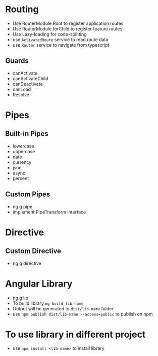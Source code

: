 # Routing

* Use RouterModule.Root to register application routes
* Use RouterModule.forChild to register feature routes
* Use Lazy-loading for code-splitting
* use `ActivatedRoute` service to read route data
* use `Router` service to navigate from typescript

## Guards

* canActivate
* canActivateChild
* canDeactivate
* canLoad
* Resolve

# Pipes

## Built-in Pipes

* lowercase
* uppercase
* date
* currency
* json
* async
* percent

## Custom Pipes

* ng g pipe <pipe-name>
* implement PipeTransform interface

# Directive

## Custom Directive

* ng g directive <directive-name>

# Angular Library

* ng g lib <lib-name>
* To build library `ng build lib-name`
* Output will be generated to `dist/lib-name` folder
* use `npm publish dist/lib-name --access=public` to publish on npm

# To use library in different project

* use `npm install <lib-name>` to install library
